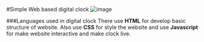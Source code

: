 #Simple Web based digital clock 
![image](https://github.com/user-attachments/assets/e12ec341-69bb-4278-8130-795555a7689f)

###Languages used in digital clock
There use **HTML** for develop basic structure of website. Also use **CSS** for style the website and use **Javascript** for make website interactive and make clock live. 
